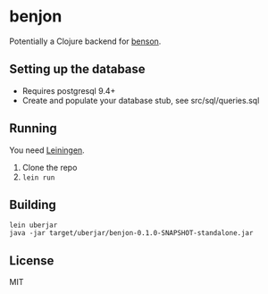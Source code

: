 # benjon

Potentially a Clojure backend for [benson](http://github.com/mieky/benson).

## Setting up the database

- Requires postgresql 9.4+
- Create and populate your database stub, see src/sql/queries.sql

## Running

You need [Leiningen](http://leiningen.org/).

1. Clone the repo
2. `lein run`

## Building

    lein uberjar
    java -jar target/uberjar/benjon-0.1.0-SNAPSHOT-standalone.jar

## License

MIT
